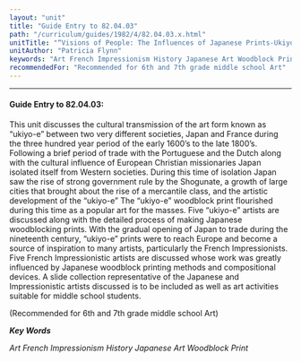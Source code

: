 ```yaml
---
layout: "unit"
title: "Guide Entry to 82.04.03"
path: "/curriculum/guides/1982/4/82.04.03.x.html"
unitTitle: "“Visions of People: The Influences of Japanese Prints-Ukiyo-e Upon Late Nineteenth and Early Twentieth Century French Art,”"
unitAuthor: "Patricia Flynn"
keywords: "Art French Impressionism History Japanese Art Woodblock Print"
recommendedFor: "Recommended for 6th and 7th grade middle school Art"
---
```

<body>
<hr/>
<h4>
Guide Entry to 82.04.03:
</h4>
This unit discusses the cultural transmission of the art form known as “ukiyo-e” between two very different societies, Japan and France during the three hundred year period of the early 1600’s to the late 1800’s.  Following a brief period of trade with the Portuguese and the Dutch along with the cultural influence of European Christian missionaries Japan isolated itself from Western societies.  During this time of isolation Japan saw the rise of strong government rule by the Shogunate, a growth of large cities that brought about the rise of a mercantile class, and the artistic development of the “ukiyo-e” The “ukiyo-e” woodblock print flourished during this time as a popular art for the masses.  Five “ukiyo-e” artists are discussed along with the detailed process of making Japanese woodblocking prints.  With the gradual opening of Japan to trade during the nineteenth century, “ukiyo-e” prints were to reach Europe and become a source of inspiration to many artists, particularly the French Impressionists. Five French Impressionistic artists are discussed whose work was greatly influenced by Japanese woodblock printing methods and compositional devices.  A slide collection representative of the Japanese and Impressionistic artists discussed is to be included as well as art activities suitable for middle school students.
<p>
(Recommended for 6th and 7th grade middle school Art)
</p>
<p>
<b>
<i>
Key Words
</i>
</b>
<br/>
</p>
<p>
<i>
Art French Impressionism History Japanese Art Woodblock Print
</i>
</p>
</body>